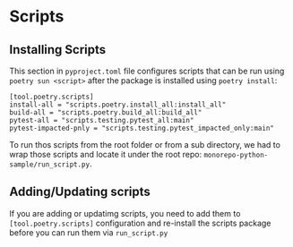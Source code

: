 # Scripts

## Installing Scripts
This section in `pyproject.toml` file configures scripts that can be run using `poetry sun <script>` after the package is installed using `poetry install`:

```shell
[tool.poetry.scripts]
install-all = "scripts.poetry.install_all:install_all"
build-all = "scripts.poetry.build_all:build_all"
pytest-all = "scripts.testing.pytest_all:main"
pytest-impacted-pnly = "scripts.testing.pytest_impacted_only:main"
```

To run thos scripts from the root folder or from a sub directory, we had to wrap those scripts and locate it under the root repo: `monorepo-python-sample/run_script.py`.

## Adding/Updating scripts
If you are adding or updatimg scripts, you need to add them to `[tool.poetry.scripts]` configuration and re-install the scripts package before you can run them via `run_script.py`
